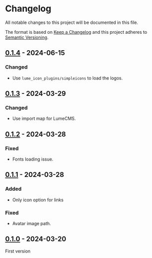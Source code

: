 <!-- deno-fmt-ignore-file -->

# Changelog
All notable changes to this project will be documented in this file.

The format is based on [Keep a Changelog](http://keepachangelog.com/) and this
project adheres to [Semantic Versioning](http://semver.org/).

## [0.1.4] - 2024-06-15
### Changed
- Use `lume_icon_plugins/simpleicons` to load the logos.

## [0.1.3] - 2024-03-29
### Changed
- Use import map for LumeCMS.

## [0.1.2] - 2024-03-28
### Fixed
- Fonts loading issue.

## [0.1.1] - 2024-03-28
### Added
- Only icon option for links

### Fixed
- Avatar image path.

## [0.1.0] - 2024-03-20
First version

[0.1.4]: https://github.com/lumeland/theme-simple-me/compare/v0.1.3...v0.1.4
[0.1.3]: https://github.com/lumeland/theme-simple-me/compare/v0.1.2...v0.1.3
[0.1.2]: https://github.com/lumeland/theme-simple-me/compare/v0.1.1...v0.1.2
[0.1.1]: https://github.com/lumeland/theme-simple-me/compare/v0.1.0...v0.1.1
[0.1.0]: https://github.com/lumeland/theme-simple-me/releases/tag/v0.1.0
